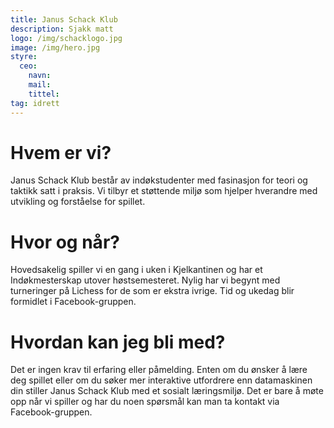 ```yaml
---
title: Janus Schack Klub
description: Sjakk matt
logo: /img/schacklogo.jpg
image: /img/hero.jpg
styre:
  ceo:
    navn:
    mail:
    tittel:
tag: idrett
---
```


# Hvem er vi?

Janus Schack Klub består av indøkstudenter med fasinasjon for teori og taktikk satt i praksis. Vi tilbyr et støttende miljø som hjelper hverandre med utvikling og forståelse for spillet.

# Hvor og når?

Hovedsakelig spiller vi en gang i uken i Kjelkantinen og har et Indøkmesterskap utover høstsemesteret. Nylig har vi begynt med turneringer på Lichess for de som er ekstra ivrige. Tid og ukedag blir formidlet i Facebook-gruppen.

# Hvordan kan jeg bli med?

Det er ingen krav til erfaring eller påmelding. Enten om du ønsker å lære deg spillet eller om du søker mer interaktive utfordrere enn datamaskinen din stiller Janus Schack Klub med et sosialt læringsmiljø. Det er bare å møte opp når vi spiller og har du noen spørsmål kan man ta kontakt via Facebook-gruppen.
